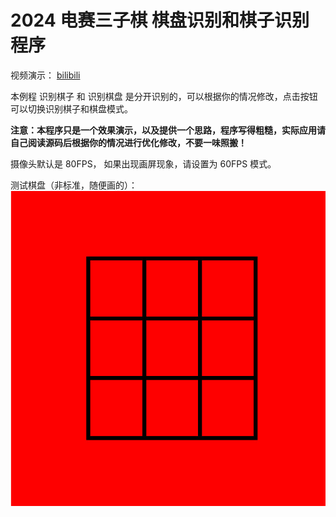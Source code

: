 2024 电赛三子棋 棋盘识别和棋子识别程序
====

视频演示： [bilibili](https://www.bilibili.com/video/BV1q2vKebEUd/?vd_source=6c974e13f53439d17d6a092a499df304#reply234394879360)

本例程 识别棋子 和 识别棋盘 是分开识别的，可以根据你的情况修改，点击按钮可以切换识别棋子和棋盘模式。

**注意：本程序只是一个效果演示，以及提供一个思路，程序写得粗糙，实际应用请自己阅读源码后根据你的情况进行优化修改，不要一味照搬！**


摄像头默认是 80FPS， 如果出现画屏现象，请设置为 60FPS 模式。


测试棋盘（非标准，随便画的）：
![](./assets/qipan.jpg)


